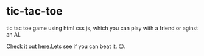 # tic-tac-toe
tic tac toe game using html css js, which you can play with a friend or aginst an AI. 

[Check it out here](https://shikhars3145.github.io/tic-tac-toe/).Lets see if you can beat it. :wink:.


